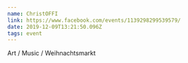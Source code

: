 ```yaml
---
name: ChristOFFI
link: https://www.facebook.com/events/1139298299539579/
date: 2019-12-09T13:21:50.096Z
tags: event
---
```

Art / Music / Weihnachtsmarkt